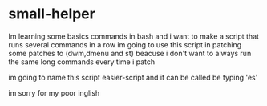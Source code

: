 # small-helper
Im learning some basics commands in bash and i want to make a script that runs several commands in a row im going to use this script in patching some patches to (dwm,dmenu and st) beacuse i don't want to always run the same long commands every time i patch

im going to name this script easier-script and it can be called be typing 'es'

im sorry for my poor inglish
